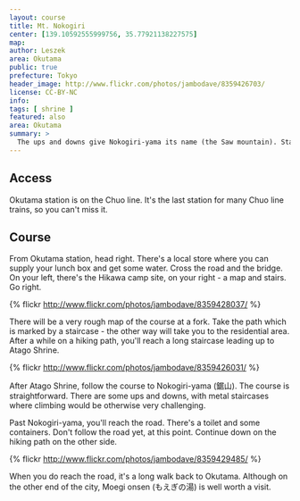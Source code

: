 ```yaml
---
layout: course
title: Mt. Nokogiri
center: [139.10592555999756, 35.77921138227575]
map: 
author: Leszek
area: Okutama
public: true
prefecture: Tokyo
header_image: http://www.flickr.com/photos/jambodave/8359426703/ 
license: CC-BY-NC
info:
tags: [ shrine ]
featured: also
area: Okutama
summary: >
  The ups and downs give Nokogiri-yama its name (the Saw mountain). Starting with a prayer at Atago Shrine, this course offers a variety of terrain, from staricases, though chains and ladders, to flat paths and concrete roads. Recommended for intermediate hikers.
---
```


## Access

Okutama station is on the Chuo line. It's the last station for many Chuo line trains, so you can't miss it.

## Course

From Okutama station, head right. There's a local store where you can supply your lunch box and get some water. Cross the road and the bridge. On your left, there's the Hikawa camp site, on your right - a map and stairs. Go right.

{% flickr http://www.flickr.com/photos/jambodave/8359428037/ %}

There will be a very rough map of the course at a fork. Take the path which is marked by a staircase - the other way will take you to the residential area. After a while on a hiking path, you'll reach a long staircase leading up to Atago Shrine. 

{% flickr http://www.flickr.com/photos/jambodave/8359426031/ %}

After Atago Shrine, follow the course to Nokogiri-yama (鋸山). The course is straightforward. There are some ups and downs, with metal staircases where climbing would be otherwise very challenging.

Past Nokogiri-yama, you'll reach the road. There's a toilet and some containers. Don't follow the road yet, at this point. Continue down on the hiking path on the other side.

{% flickr http://www.flickr.com/photos/jambodave/8359429485/ %}

When you do reach the road, it's a long walk back to Okutama. Although on the other end of the city, Moegi onsen (もえぎの湯) is well worth a visit.